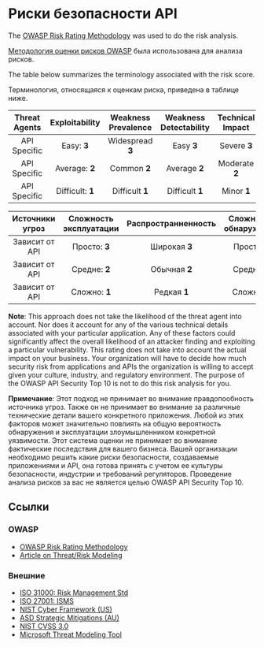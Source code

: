 Риски безопасности API
==================

The [OWASP Risk Rating Methodology][1] was used to do the risk analysis.

[Методология оценки рисков OWASP][1] была использована для анализа рисков.

The table below summarizes the terminology associated with the risk score.

Терминология, относящаяся к оценкам риска, приведена в таблице ниже.

| Threat Agents | Exploitability | Weakness Prevalence | Weakness Detectability | Technical Impact | Business Impacts |
| :-: | :-: | :-: | :-: | :-: | :-: |
| API Specific | Easy: **3** | Widespread **3** | Easy **3** | Severe **3** | Business Specific |
| API Specific | Average: **2** | Common **2** | Average **2** | Moderate **2** | Business Specific |
| API Specific | Difficult: **1** | Difficult **1** | Difficult **1** | Minor **1** | Business Specific |

| Источники угроз | Сложность эксплуатации | Распространненность | Сложность обнаружения | Технические последствия | Последствия для бизнеса |
| :-: | :-: | :-: | :-: | :-: | :-: |
| Зависит от API | Просто: **3** | Широкая **3** | Просто **3** | Тяжелые **3** | Зависит от бизнеса |
| Зависит от API | Средне: **2** | Обычная **2** | Средне **2** | Средние **2** | Зависит от бизнеса |
| Зависит от API | Сложно: **1** | Редкая **1** | Сложно **1** | Незначительные **1** | Зависит от бизнеса |

**Note**: This approach does not take the likelihood of the threat agent into
account. Nor does it account for any of the various technical details associated
with your particular application. Any of these factors could significantly
affect the overall likelihood of an attacker finding and exploiting a particular
vulnerability. This rating does not take into account the actual impact on your
business. Your organization will have to decide how much security risk from
applications and APIs the organization is willing to accept given your culture,
industry, and regulatory environment. The purpose of the OWASP API Security Top
10 is not to do this risk analysis for you.

**Примечание**: Этот подход не принимает во внимание правдопообность источника угроз. Также он не принимает во внимание за различные технические детали вашего конкретного приложения. Любой из этих факторов может значительно повлиять на общую вероятность обнаружения и эксплуатации злоумышленником конкретной уязвимости. Этот система оценки не принимает во внимание фактические последствия для вашего бизнеса. Вашей организации необходимо решить какие риски безопасности, создаваемые приложениями и API, она готова принять с учетом ее культуры безопасности, индустрии и требований регуляторов. Проведение анализа рисков за вас не является целью OWASP API Security Top 10.

## Ссылки

### OWASP

* [OWASP Risk Rating Methodology][1]
* [Article on Threat/Risk Modeling][2]

### Внешние

* [ISO 31000: Risk Management Std][3]
* [ISO 27001: ISMS][4]
* [NIST Cyber Framework (US)][5]
* [ASD Strategic Mitigations (AU)][6]
* [NIST CVSS 3.0][7]
* [Microsoft Threat Modeling Tool][8]

[1]: https://www.owasp.org/index.php/OWASP_Risk_Rating_Methodology
[2]: https://www.owasp.org/index.php/Threat_Risk_Modeling
[3]: https://www.iso.org/iso-31000-risk-management.html
[4]: https://www.iso.org/isoiec-27001-information-security.html
[5]: https://www.nist.gov/cyberframework
[6]: https://www.asd.gov.au/infosec/mitigationstrategies.htm
[7]: https://nvd.nist.gov/vuln-metrics/cvss/v3-calculator
[8]: https://www.microsoft.com/en-us/download/details.aspx?id=49168
